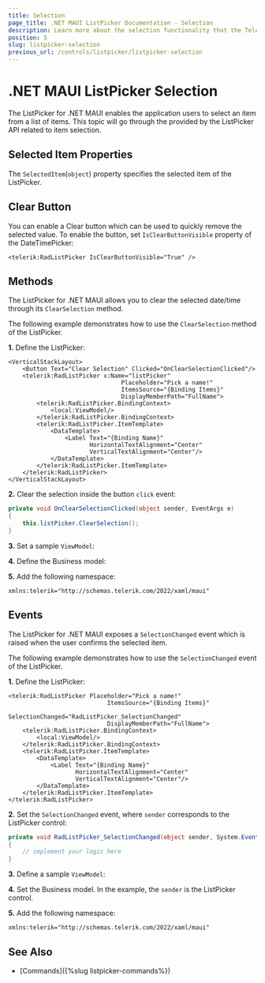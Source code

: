 ```yaml
---
title: Selection
page_title: .NET MAUI ListPicker Documentation - Selection
description: Learn more about the selection functionality that the Telerik UI for .NET MAUI ListPicker control provides.
position: 5
slug: listpicker-selection
previous_url: /controls/listpicker/listpicker-selection
---
```


# .NET MAUI ListPicker Selection

The ListPicker for .NET MAUI enables the application users to select an item from a list of items. This topic will go through the provided by the ListPicker API related to item selection.

## Selected Item Properties

The `SelectedItem`(`object`) property specifies the selected item of the ListPicker.

## Clear Button

You can enable a Clear button which can be used to quickly remove the selected value. To enable the button, set `IsClearButtonVisible` property of the DateTimePicker:

```XAML
<telerik:RadListPicker IsClearButtonVisible="True" />
```

## Methods

The ListPicker for .NET MAUI allows you to clear the selected date/time through its `ClearSelection` method.

The following example demonstrates how to use the `ClearSelection` method of the ListPicker.

**1.** Define the ListPicker:

```XAML
<VerticalStackLayout>
    <Button Text="Clear Selection" Clicked="OnClearSelectionClicked"/>
    <telerik:RadListPicker x:Name="listPicker"
                                Placeholder="Pick a name!"
                                ItemsSource="{Binding Items}"
                                DisplayMemberPath="FullName">
        <telerik:RadListPicker.BindingContext>
            <local:ViewModel/>
        </telerik:RadListPicker.BindingContext>
        <telerik:RadListPicker.ItemTemplate>
            <DataTemplate>
                <Label Text="{Binding Name}"
                       HorizontalTextAlignment="Center"
                       VerticalTextAlignment="Center"/>
            </DataTemplate>
        </telerik:RadListPicker.ItemTemplate>
    </telerik:RadListPicker>
</VerticalStackLayout>
```

**2.** Clear the selection inside the button `click` event:

```C#
private void OnClearSelectionClicked(object sender, EventArgs e)
{
    this.listPicker.ClearSelection();
}
```

**3.** Set a sample `ViewModel`:

<snippet id='listpicker-getting-started-viewmodel' />

**4.** Define the Business model:

<snippet id='listpicker-getting-started-business-model' />

**5.** Add the following namespace:

```XAML
xmlns:telerik="http://schemas.telerik.com/2022/xaml/maui"
```

## Events

The ListPicker for .NET MAUI exposes a `SelectionChanged` event which is raised when the user confirms the selected item.

The following example demonstrates how to use the `SelectionChanged` event of the ListPicker.


**1.** Define the ListPicker:

```XAML
<telerik:RadListPicker Placeholder="Pick a name!"
	                        ItemsSource="{Binding Items}"
	                        SelectionChanged="RadListPicker_SelectionChanged"
	                        DisplayMemberPath="FullName">
    <telerik:RadListPicker.BindingContext>
        <local:ViewModel/>
    </telerik:RadListPicker.BindingContext>
    <telerik:RadListPicker.ItemTemplate>
        <DataTemplate>
            <Label Text="{Binding Name}"
				   HorizontalTextAlignment="Center"
				   VerticalTextAlignment="Center"/>
        </DataTemplate>
    </telerik:RadListPicker.ItemTemplate>
</telerik:RadListPicker>
```

**2.** Set the `SelectionChanged` event, where `sender` corresponds to the ListPicker control:

```C#
private void RadListPicker_SelectionChanged(object sender, System.EventArgs e)
{
	// implement your logic here
}
```

**3.** Define a sample `ViewModel`:

<snippet id='listpicker-getting-started-viewmodel' />

**4.** Set the Business model. In the example, the `sender` is the ListPicker control.

<snippet id='listpicker-getting-started-business-model' />

**5.** Add the following namespace:

```XAML
xmlns:telerik="http://schemas.telerik.com/2022/xaml/maui"
```

## See Also

- [Commands]({%slug listpicker-commands%})
